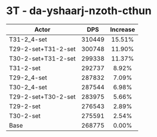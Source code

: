 # 3T - da-yshaarj-nzoth-cthun
| Actor | DPS | Increase |
|---|:---:|:---:|
|T31-2_4-set|310449|15.51%|
|T29-2-set+T31-2-set|300748|11.90%|
|T30-2-set+T31-2-set|299338|11.37%|
|T31-2-set|292737|8.92%|
|T29-2_4-set|287832|7.09%|
|T30-2_4-set|287544|6.98%|
|T29-2-set+T30-2-set|283975|5.66%|
|T29-2-set|276543|2.89%|
|T30-2-set|275591|2.54%|
|Base|268775|0.00%|
